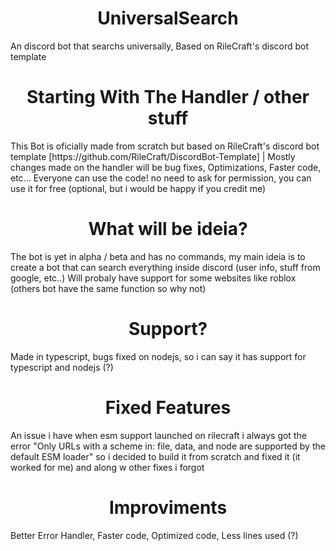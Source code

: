 <h1 align="center"> UniversalSearch</h1>
          An discord bot that searchs universally, Based on RileCraft's discord bot template

<h1 align="center"> Starting With The Handler / other stuff </h1>
This Bot is oficially made from scratch but based on RileCraft's discord bot template [https://github.com/RileCraft/DiscordBot-Template] |
Mostly changes made on the handler will be bug fixes, Optimizations, Faster code, etc... Everyone can use the code! no need to ask for permission, you can use it for free (optional, but i would be happy if you credit me)

<h1 align="center"> What will be ideia? </h1>

The bot is yet in alpha / beta and has no commands, my main ideia is to create a bot that can search everything inside discord (user info, stuff from google, etc..)
Will probaly have support for some websites like roblox (others bot have the same function so why not)

<h1 align="center"> Support? </h1>
Made in typescript, bugs fixed on nodejs, so i can say it has support for typescript and nodejs (?)

<h1 align="center"> Fixed Features </h1>
An issue i have when esm support launched on rilecraft i always got the error "Only URLs with a scheme in: file, data, and node are supported by the default ESM loader"
so i decided to build it from scratch and fixed it (it worked for me) and along w other fixes i forgot

<h1 align="center"> Improviments  </h1>
Better Error Handler, Faster code, Optimized code, Less lines used (?)
